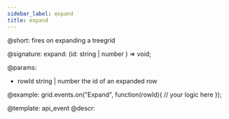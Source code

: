 ```yaml
---
sidebar_label: expand
title: expand
---          
```


@short: fires on expanding a treegrid

@signature: expand: (id: string | number	) => void;

@params:
- rowId		string | number		the id of an expanded row

@example:
grid.events.on("Expand", function(rowId){
    // your logic here
});

@template: api_event
@descr:

